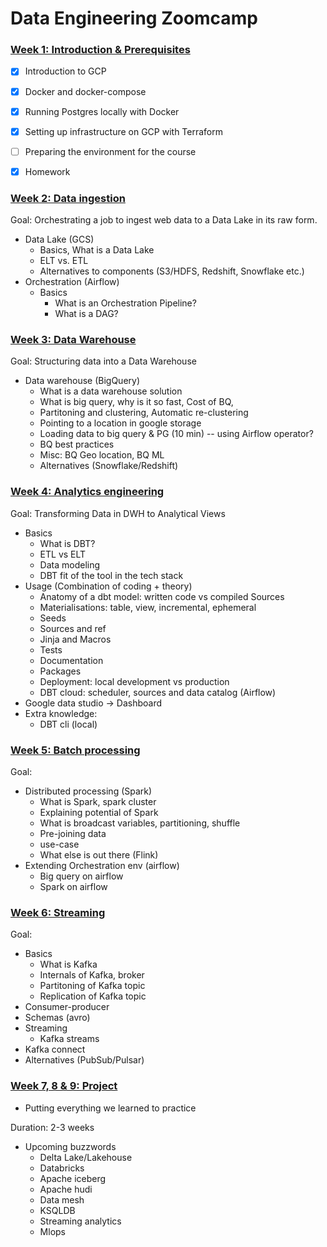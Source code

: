 # Data Engineering Zoomcamp

### [Week 1: Introduction & Prerequisites](https://github.com/hayriyigit/data-engineering-zoomcamp/tree/main/Week-1)

-  [x] Introduction to GCP
-  [x]  Docker and docker-compose
-  [x]  Running Postgres locally with Docker
-  [x]  Setting up infrastructure on GCP with Terraform
-  [ ]  Preparing the environment for the course
-  [x]  Homework


### [Week 2: Data ingestion](week_2_data_ingestion)
Goal: Orchestrating a job to ingest web data to a Data Lake in its raw form.
   
-  Data Lake (GCS)
    -   Basics, What is a Data Lake
    -   ELT vs. ETL
    -   Alternatives to components (S3/HDFS, Redshift, Snowflake etc.)
-  Orchestration (Airflow) 
    -   Basics
        -   What is an Orchestration Pipeline?
        -   What is a DAG?


### [Week 3: Data Warehouse](#)

Goal: Structuring data into a Data Warehouse

-   Data warehouse (BigQuery) 
    -   What is a data warehouse solution
    -   What is big query, why is it so fast, Cost of BQ,
    -   Partitoning and clustering, Automatic re-clustering 
    -   Pointing to a location in google storage 
    -   Loading data to big query & PG (10 min) -- using Airflow operator?
    -   BQ best practices
    -   Misc: BQ Geo location, BQ ML
    -   Alternatives (Snowflake/Redshift)

### [Week 4: Analytics engineering](#)

Goal: Transforming Data in DWH to Analytical Views

* Basics 
    * What is DBT?
    * ETL vs ELT 
    * Data modeling
    * DBT fit of the tool in the tech stack
* Usage (Combination of coding + theory) 
    * Anatomy of a dbt model: written code vs compiled Sources
    * Materialisations: table, view, incremental, ephemeral  
    * Seeds 
    * Sources and ref  
    * Jinja and Macros 
    * Tests  
    * Documentation 
    * Packages 
    * Deployment: local development vs production 
    * DBT cloud: scheduler, sources and data catalog (Airflow)
* Google data studio -> Dashboard
* Extra knowledge:
    * DBT cli (local)



### [Week 5: Batch processing](#)

Goal: 


* Distributed processing (Spark) 
    * What is Spark, spark cluster 
    * Explaining potential of Spark
    * What is broadcast variables, partitioning, shuffle
    * Pre-joining data
    * use-case
    * What else is out there (Flink)
* Extending Orchestration env (airflow)
    * Big query on airflow 
    * Spark on airflow 


### [Week 6: Streaming](#)

Goal: 

* Basics
    * What is Kafka
    * Internals of Kafka, broker
    * Partitoning of Kafka topic
    * Replication of Kafka topic
* Consumer-producer
* Schemas (avro)
* Streaming
    * Kafka streams
* Kafka connect
* Alternatives (PubSub/Pulsar)


### [Week 7, 8 & 9: Project](#)

* Putting everything we learned to practice

Duration: 2-3 weeks

* Upcoming buzzwords
  *  Delta Lake/Lakehouse
    * Databricks
    * Apache iceberg
    * Apache hudi
  * Data mesh
  * KSQLDB
  * Streaming analytics
  * Mlops

